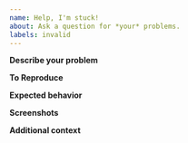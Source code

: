```yaml
---
name: Help, I'm stuck!
about: Ask a question for *your* problems.
labels: invalid
---
```


**Describe your problem**
<!-- A clear and concise description of what your problem is. -->

**To Reproduce**
<!--
Steps to reproduce the behavior:
1. Go to '...'
2. Click on '....'
3. Scroll down to '....'
4. See error
-->

**Expected behavior**
<!-- A clear and concise description of what you expected to happen. -->

**Screenshots**
<!-- If applicable, add screenshots to help explain your problem. -->

**Additional context**
<!-- Add any other context about your problem here. -->
